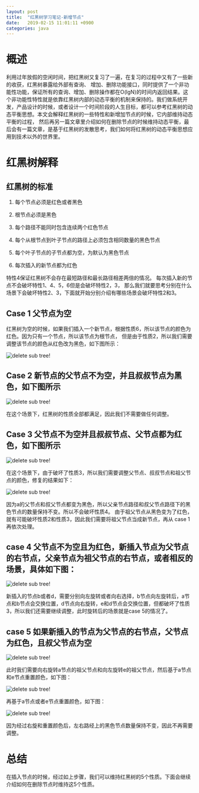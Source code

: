 ```yaml
---
layout: post
title:  "红黑树学习笔记-新增节点"
date:   2019-02-15 11:01:11 +0900
categories: java
---
```


# 概述

利用过年放假的空闲时间，把红黑树又复习了一遍，在复习的过程中又有了一些新的收获，红黑树暴露给外部有查询、 增加、删除功能接口，同时提供了一个非功能性功能，保证所有的查询、增加、删除操作都在O(lgN)的时间内返回结果。这个非功能性特性就是依靠红黑树内部的动态平衡的机制来保持的。我们做系统开发，产品设计的时候，或者设计一个时间阶段的人生目标，都可以参考红黑树的动态平衡思想。本文会解释红黑树的一些特性和新增加节点的时候，它内部维持动态平衡的过程， 然后再另一篇文章里介绍如何在删除节点的时候维持动态平衡，最后会有一篇文章，是基于红黑树的发散思考，我们如何将红黑树的动态平衡思想应用到技术以外的世界里。

# 红黑树解释

## 红黑树的标准

1. 每个节点必须是红色或者黑色

2. 根节点必须是黑色

3. 每个路径不能同时包含连续两个红色节点

4. 每个从根节点到叶子节点的路径上必须包含相同数量的黑色节点

5. 每个叶子节点的子节点都为空，为默认为黑色节点

6. 每次插入的新节点都为红色

特性4保证红黑树不会存在最短路径和最长路径相差两倍的情况。 每次插入新的节点不会破坏特性1、4、5，6但是会破坏特性2，3， 那么我们就要思考分别在什么场景下会破坏特性2、3，下面就开始分别介绍有哪些场景会破坏特性2和3。

## Case 1 父节点为空

红黑树为空的时候，如果我们插入一个新节点，根据性质6，所以该节点的颜色为红色。因为只有一个节点，所以该节点为根节点， 但是由于性质2，所以我们需要调整该节点的颜色从红色改为黑色，如下图所示：

![delete sub tree!](/assets/img/case1_0.jpg "delete sub tree")


## Case 2  新节点的父节点不为空，并且叔叔节点为黑色，如下图所示

![delete sub tree!](/assets/img/case2.jpg "delete sub tree")


在这个场景下，红黑树的性质全部都满足，因此我们不需要做任何调整。

## Case 3 父节点不为空并且叔叔节点、父节点都为红色，如下图所示

![delete sub tree!](/assets/img/case3.jpg "delete sub tree")


在这个场景下，由于破坏了性质3，所以我们需要调整父节点、叔叔节点和祖父节点的颜色，修复的结果如下：

![delete sub tree!](/assets/img/case3-1.jpg "delete sub tree")


因为a的父节点和叔父节点都变为黑色，所以父亲节点路径和叔父节点路径下的黑色节点的数量保持不变。所以不会破坏性质4。 由于祖父节点从黑色变为了红色，就有可能破坏性质2和性质3，因此我们需要将祖父节点当成新节点，再从 case 1 再依次处理。

## case 4 父节点不为空且为红色，新插入节点为父节点的右节点，父亲节点为祖父节点的右节点，或者相反的场景，具体如下图：

![delete sub tree!](/assets/img/case4-0.jpg "delete sub tree")


新插入的节点b或者d，需要分别向左旋转或者向右选择，b节点向左旋转后，a节点和b节点会交换位置，d节点向右旋转，e和d节点会交换位置，但都破坏了性质3，所以我们还需要继续调整，此时旋转后的场景就是case 5的情况了。

## case 5 如果新插入的节点为父节点的右节点，父节点为红色，且叔父节点为空

![delete sub tree!](/assets/img/case5.jpg "delete sub tree")


此时我们需要向右旋转a节点的祖父节点和向左旋转e的祖父节点，然后基于a节点和e节点重置颜色，如下图：

![delete sub tree!](/assets/img/case5-2_0.jpg "delete sub tree")


再基于a节点或者e节点重置颜色，如下图：

![delete sub tree!](/assets/img/case5-3.jpg "delete sub tree")


因为经过右旋和重置颜色后，左右路经上的黑色节点数量保持不变，因此不再需要调整。

# 总结

在插入节点的时候，经过如上步骤，我们可以维持红黑树的5个性质。下面会继续介绍如何在删除节点时维持这5个性质。
